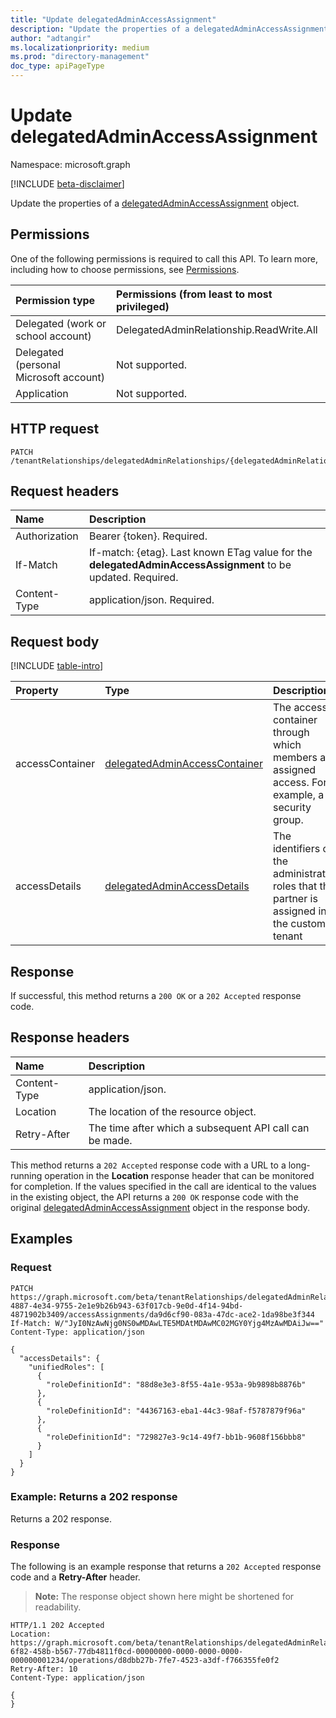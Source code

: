 ```yaml
---
title: "Update delegatedAdminAccessAssignment"
description: "Update the properties of a delegatedAdminAccessAssignment object."
author: "adtangir"
ms.localizationpriority: medium
ms.prod: "directory-management"
doc_type: apiPageType
---
```


# Update delegatedAdminAccessAssignment
Namespace: microsoft.graph

[!INCLUDE [beta-disclaimer](../../includes/beta-disclaimer.md)]

Update the properties of a [delegatedAdminAccessAssignment](../resources/delegatedadminaccessassignment.md) object.

## Permissions
One of the following permissions is required to call this API. To learn more, including how to choose permissions, see [Permissions](/graph/permissions-reference).

|Permission type|Permissions (from least to most privileged)|
|:---|:---|
|Delegated (work or school account)| DelegatedAdminRelationship.ReadWrite.All |
|Delegated (personal Microsoft account)| Not supported. |
|Application| Not supported. |

## HTTP request

<!-- {
  "blockType": "ignored"
}
-->
``` http
PATCH /tenantRelationships/delegatedAdminRelationships/{delegatedAdminRelationshipId}/accessAssignments/{delegatedAdminAccessAssignmentId}
```

## Request headers
|Name|Description|
|:---|:---|
|Authorization|Bearer {token}. Required.|
|If-Match|If-match: {etag}. Last known ETag value for the **delegatedAdminAccessAssignment** to be updated. Required.|
|Content-Type|application/json. Required.|

## Request body
[!INCLUDE [table-intro](../../includes/update-property-table-intro.md)]

|Property|Type|Description|
|:---|:---|:---|
|accessContainer|[delegatedAdminAccessContainer](../resources/delegatedadminaccesscontainer.md)|The access container through which members are assigned access. For example, a security group.|
|accessDetails|[delegatedAdminAccessDetails](../resources/delegatedadminaccessdetails.md)|The identifiers of the administrative roles that the partner is assigned in the customer tenant|


## Response

If successful, this method returns a `200 OK` or a `202 Accepted` response code.

## Response headers
|Name|Description|
|:---|:---|
|Content-Type|application/json.|
|Location|The location of the resource object.|
|Retry-After|The time after which a subsequent API call can be made.|

This method returns a `202 Accepted` response code with a URL to a long-running operation in the **Location** response header that can be monitored for completion. If the values specified in the call are identical to the values in the existing object, the API returns a `200 OK` response code with the original [delegatedAdminAccessAssignment](../resources/delegatedadminaccessassignment.md) object in the response body.

## Examples

### Request
<!-- {
  "blockType": "request",
  "name": "update_delegatedadminaccessassignment",
  "@odata.type": "microsoft.graph.delegatedAdminAccessAssignment"
}
-->
``` http
PATCH https://graph.microsoft.com/beta/tenantRelationships/delegatedAdminRelationships/72a7ae7e-4887-4e34-9755-2e1e9b26b943-63f017cb-9e0d-4f14-94bd-4871902b3409/accessAssignments/da9d6cf90-083a-47dc-ace2-1da98be3f344
If-Match: W/"JyI0NzAwNjg0NS0wMDAwLTE5MDAtMDAwMC02MGY0Yjg4MzAwMDAiJw=="
Content-Type: application/json

{
  "accessDetails": {
    "unifiedRoles": [
      {
        "roleDefinitionId": "88d8e3e3-8f55-4a1e-953a-9b9898b8876b"
      },
      {
        "roleDefinitionId": "44367163-eba1-44c3-98af-f5787879f96a"
      },
      {
        "roleDefinitionId": "729827e3-9c14-49f7-bb1b-9608f156bbb8"
      }
    ]
  }
}
```


### Example: Returns a 202 response

Returns a 202 response.

### Response
The following is an example response that returns a `202 Accepted` response code and a **Retry-After** header.
>**Note:** The response object shown here might be shortened for readability.
<!-- {
  "blockType": "response",
  "truncated": true,
  "@odata.type": "microsoft.graph.delegatedAdminAccessAssignment"
}
-->
``` http
HTTP/1.1 202 Accepted
Location: https://graph.microsoft.com/beta/tenantRelationships/delegatedAdminRelationships/5e5594d3-6f82-458b-b567-77db4811f0cd-00000000-0000-0000-0000-000000001234/operations/d8dbb27b-7fe7-4523-a3df-f766355fe0f2
Retry-After: 10
Content-Type: application/json

{
}
```